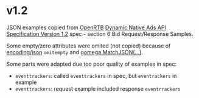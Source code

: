 # v1.2

JSON examples copied from [OpenRTB](https://www.iab.com/guidelines/real-time-bidding-rtb-project/) [Dynamic Native Ads API
Specification Version 1.2](https://iabtechlab.com/wp-content/uploads/2016/07/OpenRTB-Native-Ads-Specification-Final-1.2.pdf) spec - section 6 Bid Request/Response Samples.

Some empty/zero attributes were omited (not copied) because of [encoding/json](https://golang.org/pkg/encoding/json/) `omitempty` and [gomega.MatchJSON(...)](http://onsi.github.io/gomega/#matchjsonjson-interface).

Some parts were adapted due too poor quality of examples in spec:
- `eventtrackers`: called `eventtrackers` in spec, but `eventrackers` in example
- `eventtrackers`: request example included response `eventrrackers`
